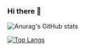 ### Hi there 👋

![Anurag's GitHub stats](https://github-readme-stats.vercel.app/api?username=w31c0&show_icons=true&theme=transparent)

[![Top Langs](https://github-readme-stats.vercel.app/api/top-langs/?username=w31c0)](https://github.com/anuraghazra/github-readmestats)
